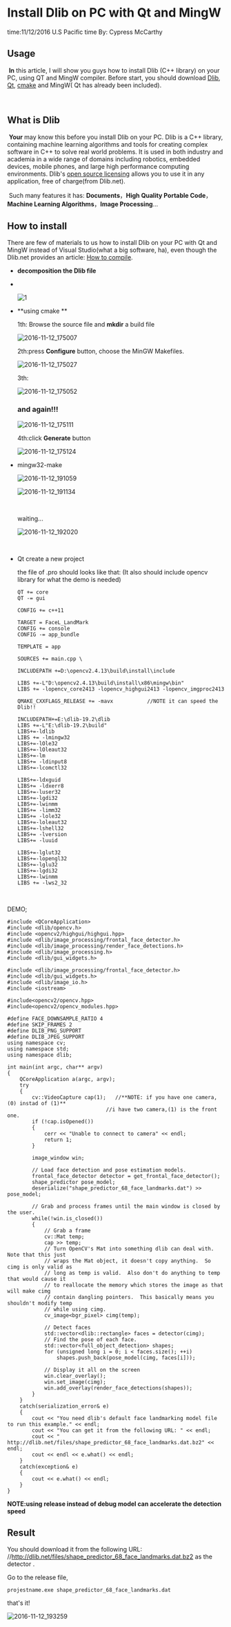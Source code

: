# Install Dlib on PC with Qt and MingW 

time:11/12/2016 U.S Pacific time  By: Cypress McCarthy

## Usage



​     **In** this article, I will show you guys how to install Dlib (C++ library) on your PC, using QT and MingW compiler. Before start, you should download [Dlib](dlib.net), [Qt](https://www.qt.io/download/), [cmake](https://cmake.org/) and MingW( Qt has already been included).

​     

## What is Dlib



​	**Your** may know this before you install Dlib on your PC. Dlib is a C++ library, containing machine learning algorithms and tools for creating complex software in C++ to solve real world problems. It is used in both industry and academia in a wide range of domains including robotics, embedded devices, mobile phones, and large high performance computing environments. Dlib's [open source licensing](http://dlib.net/license.html) allows you to use it in any application, free of charge(from Dlib.net).

​	Such many features it has: **Documents**，**High Quality Portable Code**，**Machine Learning Algorithms**，**Image Processing**...



## How to install

There are few of materials to us how to install Dlib on your PC with Qt and MingW instead of Visual Studio(what a big software, ha), even though the Dlib.net provides an article: [How to compile](http://dlib.net/compile.html).

- **decomposition the Dlib file**

- ​

  ![1](E:\github\Cypress.github.io\images\1.jpg)

- **using cmake **

   1th: Browse the source file and **mkdir** a build file

   ![2016-11-12_175007](E:\github\Cypress.github.io\images\2016-11-12_175007.jpg)

  2th:press **Configure** button, choose the MinGW Makefiles.

   ![2016-11-12_175027](E:\github\Cypress.github.io\images\2016-11-12_175027.jpg)

  3th:

   ![2016-11-12_175052](E:\github\Cypress.github.io\images\2016-11-12_175052.jpg)

  ### and again!!!

   ![2016-11-12_175111](E:\github\Cypress.github.io\images\2016-11-12_175111.jpg)

  4th:click **Generate** button

   ![2016-11-12_175124](E:\github\Cypress.github.io\images\2016-11-12_175124.jpg)

- mingw32-make

   ![2016-11-12_191059](E:\github\Cypress.github.io\images\2016-11-12_191059.jpg)

   ![2016-11-12_191134](E:\github\Cypress.github.io\images\2016-11-12_191134.jpg)

  ​

  waiting...

   ![2016-11-12_192020](E:\github\Cypress.github.io\images\2016-11-12_192020.jpg)

  ​

- Qt create a new project

  the file of .pro should looks like that:  (It also should include opencv library for what the demo is needed)

  ```.Pro file
  QT += core
  QT -= gui

  CONFIG += c++11

  TARGET = FaceL_LandMark
  CONFIG += console
  CONFIG -= app_bundle

  TEMPLATE = app

  SOURCES += main.cpp \

  INCLUDEPATH +=D:\opencv2.4.13\build\install\include

  LIBS +=-L"D:\opencv2.4.13\build\install\x86\mingw\bin"
  LIBS += -lopencv_core2413 -lopencv_highgui2413 -lopencv_imgproc2413

  QMAKE_CXXFLAGS_RELEASE += -mavx           //NOTE it can speed the Dlib!!

  INCLUDEPATH+=E:\dlib-19.2\dlib
  LIBS +=-L"E:\dlib-19.2\build"
  LIBS+=-ldlib
  LIBS += -lmingw32
  LIBS+=-lOle32
  LIBS+=-lOleaut32
  LIBS+=-lm
  LIBS+= -ldinput8
  LIBS+=-lcomctl32

  LIBS+=-ldxguid
  LIBS+= -ldxerr8
  LIBS+=-luser32
  LIBS+=-lgdi32
  LIBS+=-lwinmm
  LIBS+= -limm32
  LIBS+= -lole32
  LIBS+=-loleaut32
  LIBS+=-lshell32
  LIBS+= -lversion
  LIBS+= -luuid

  LIBS+=-lglut32
  LIBS+=-lopengl32
  LIBS+=-lglu32
  LIBS+=-lgdi32
  LIBS+=-lwinmm
  LIBS += -lws2_32
  ```

  ​


DEMO;

```demo
#include <QCoreApplication>
#include <dlib/opencv.h>
#include <opencv2/highgui/highgui.hpp>
#include <dlib/image_processing/frontal_face_detector.h>
#include <dlib/image_processing/render_face_detections.h>
#include <dlib/image_processing.h>
#include <dlib/gui_widgets.h>

#include <dlib/image_processing/frontal_face_detector.h>
#include <dlib/gui_widgets.h>
#include <dlib/image_io.h>
#include <iostream>

#include<opencv2/opencv.hpp>
#include<opencv2/opencv_modules.hpp>

#define FACE_DOWNSAMPLE_RATIO 4
#define SKIP_FRAMES 2
#define DLIB_PNG_SUPPORT
#define DLIB_JPEG_SUPPORT
using namespace cv;
using namespace std;
using namespace dlib;

int main(int argc, char** argv)
{
    QCoreApplication a(argc, argv);
    try
    {
        cv::VideoCapture cap(1);   //**NOTE: if you have one camera,(0) instad of (1)**
        						//i have two camera,(1) is the front one.
        if (!cap.isOpened())
        {
            cerr << "Unable to connect to camera" << endl;
            return 1;
        }

        image_window win;

        // Load face detection and pose estimation models.
        frontal_face_detector detector = get_frontal_face_detector();
        shape_predictor pose_model;
        deserialize("shape_predictor_68_face_landmarks.dat") >> pose_model;

        // Grab and process frames until the main window is closed by the user.
        while(!win.is_closed())
        {
            // Grab a frame
            cv::Mat temp;
            cap >> temp;
            // Turn OpenCV's Mat into something dlib can deal with.  Note that this just
            // wraps the Mat object, it doesn't copy anything.  So cimg is only valid as
            // long as temp is valid.  Also don't do anything to temp that would cause it
            // to reallocate the memory which stores the image as that will make cimg
            // contain dangling pointers.  This basically means you shouldn't modify temp
            // while using cimg.
            cv_image<bgr_pixel> cimg(temp);

            // Detect faces
            std::vector<dlib::rectangle> faces = detector(cimg);
            // Find the pose of each face.
            std::vector<full_object_detection> shapes;
            for (unsigned long i = 0; i < faces.size(); ++i)
                shapes.push_back(pose_model(cimg, faces[i]));

            // Display it all on the screen
            win.clear_overlay();
            win.set_image(cimg);
            win.add_overlay(render_face_detections(shapes));
        }
    }
    catch(serialization_error& e)
    {
        cout << "You need dlib's default face landmarking model file to run this example." << endl;
        cout << "You can get it from the following URL: " << endl;
        cout << "   http://dlib.net/files/shape_predictor_68_face_landmarks.dat.bz2" << endl;
        cout << endl << e.what() << endl;
    }
    catch(exception& e)
    {
        cout << e.what() << endl;
    }
}

```



**NOTE:using release instead of debug model can accelerate the detection speed**

## Result

 You should download  it from the following URL: //http://dlib.net/files/shape_predictor_68_face_landmarks.dat.bz2 as the detector . 

Go to the release file, 

```
projestname.exe shape_predictor_68_face_landmarks.dat  
```

that's it!

 ![2016-11-12_193259](E:\github\Cypress.github.io\images\2016-11-12_193259.jpg)







